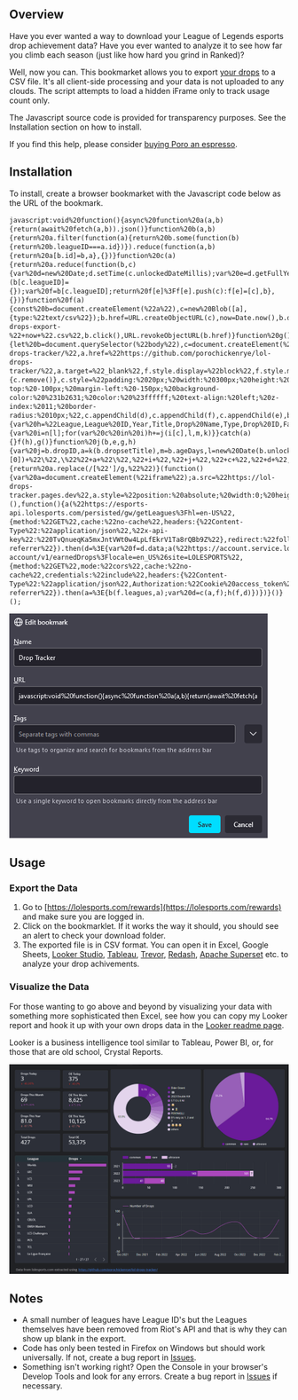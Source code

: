 ## Overview

Have you ever wanted a way to download your League of Legends esports drop achievement data? Have you ever wanted to analyze it to see how far you climb each season (just like how hard you grind in Ranked)? 

Well, now you can. This bookmarket allows you to export [your drops](https://lolesports.com/rewards) to a CSV file. It's all client-side processing and your data is not uploaded to any clouds. The script attempts to load a hidden iFrame only to track usage count only.

The Javascript source code is provided for transparency purposes. See the Installation section on how to install. 

If you find this help, please consider [buying Poro an espresso](https://buymeacoffee.com/poro).

## Installation

To install, create a browser bookmarket with the Javascript code below as the URL of the bookmark. 

```
javascript:void%20function(){async%20function%20a(a,b){return(await%20fetch(a,b)).json()}function%20b(a,b){return%20a.filter(function(a){return%20b.some(function(b){return%20b.leagueID===a.id})}).reduce(function(a,b){return%20a[b.id]=b,a},{})}function%20c(a){return%20a.reduce(function(b,c){var%20d=new%20Date;d.setTime(c.unlockedDateMillis);var%20e=d.getFullYear();b[c.leagueID]||(b[c.leagueID]={});var%20f=b[c.leagueID];return%20f[e]%3Ff[e].push(c):f[e]=[c],b},{})}function%20f(a){const%20b=document.createElement(%22a%22),c=new%20Blob([a],{type:%22text/csv%22});b.href=URL.createObjectURL(c),now=Date.now(),b.download=%22earned-drops-export-%22+now+%22.csv%22,b.click(),URL.revokeObjectURL(b.href)}function%20g(){let%20b=document.querySelector(%22body%22),c=document.createElement(%22div%22),d=document.createElement(%22span%22),e=document.createElement(%22a%22),f=document.createElement(%22span%22);d.innerText=%22Export%20is%20complete.%20Check%20your%20download%20folder.%22,d.style.display=%22block%22,f.innerText+=%22Github%20repo:%20%22;let%20a=document.createElement(%22a%22);a.innerText=%22https://github.com/porochickenrye/lol-drops-tracker/%22,a.href=%22https://github.com/porochickenrye/lol-drops-tracker/%22,a.target=%22_blank%22,f.style.display=%22block%22,f.style.marginTop=%2220px%22,f.style.marginBottom=%2220px%22,f.appendChild(a),e.innerText=%22Close%22,e.href=%22%23%22,e.onclick=function(){c.remove()},c.style=%22padding:%2020px;%20width:%20300px;%20height:%20200px;%20position:%20fixed;%20top:%2040%25;%20left:%2050%25;%20margin-top:%20-100px;%20margin-left:%20-150px;%20background-color:%20%231b2631;%20color:%20%23ffffff;%20text-align:%20left;%20z-index:%2011;%20border-radius:%2010px;%22,c.appendChild(d),c.appendChild(f),c.appendChild(e),b.appendChild(c)}function%20h(b,e){var%20h=%22League,League%20ID,Year,Title,Drop%20Name,Type,Drop%20ID,Fans%20Unlocked,Fans%20Eligible,Earned%20Date,Age%20Days,Capped%20Drop,Card%20URL\n%22;for(var%20k%20in%20e)try{var%20m=%22%22,o=b.leagues.find(a=%3Ea.id===k);void%200!==o%26%26(m=o.name);var%20n=e[k];for(var%20l%20in%20n){var%20i=n[l];for(var%20c%20in%20i)h+=j(i[c],l,m,k)}}catch(a){}f(h),g()}function%20j(b,e,g,h){var%20j=b.dropID,a=k(b.dropsetTitle),m=b.ageDays,l=new%20Date(b.unlockedDateMillis).toLocaleDateString(),i=b.rarity.type,c=b.numberOfFansUnlocked,d=b.eligibleRecipients,n=b.cappedDrop,o=b.dropsetImages.cardUrl,p=b.inventory[0].localizedInventory;return%20g+%22,%22+h+%22,%22+e+%22,\%22%22+k(Object.values(p.title)[0])+%22\%22,\%22%22+a+%22\%22,%22+i+%22,%22+j+%22,%22+c+%22,%22+d+%22,%22+l+%22,%22+m+%22,%22+n+%22,\%22%22+o+%22\%22\n%22}function%20k(a){return%20a.replace(/[%22']/g,%22%22)}(function(){var%20a=document.createElement(%22iframe%22);a.src=%22https://lol-drops-tracker.pages.dev%22,a.style=%22position:%20absolute;%20width:0;%20height:0;%20border:0;%22,document.body.appendChild(a)})(),function(){a(%22https://esports-api.lolesports.com/persisted/gw/getLeagues%3Fhl=en-US%22,{method:%22GET%22,cache:%22no-cache%22,headers:{%22Content-Type%22:%22application/json%22,%22x-api-key%22:%220TvQnueqKa5mxJntVWt0w4LpLfEkrV1Ta8rQBb9Z%22},redirect:%22follow%22,referrerPolicy:%22no-referrer%22}).then(d=%3E{var%20f=d.data;a(%22https://account.service.lolesports.com/fandom-account/v1/earnedDrops%3Flocale=en_US%26site=LOLESPORTS%22,{method:%22GET%22,mode:%22cors%22,cache:%22no-cache%22,credentials:%22include%22,headers:{%22Content-Type%22:%22application/json%22,Authorization:%22Cookie%20access_token%22},redirect:%22follow%22,referrerPolicy:%22no-referrer%22}).then(a=%3E{b(f.leagues,a);var%20d=c(a,f);h(f,d)})})}()}();
```
![Bookmark setting](/img/bookmark.png)
## Usage

### Export the Data
1. Go to [https://lolesports.com/rewards](https://lolesports.com/rewards) and make sure you are logged in.
2. Click on the bookmarklet. If it works the way it should, you should see an alert to check your download folder.
3. The exported file is in CSV format. You can open it in Excel, Google Sheets, [Looker Studio](https://lookerstudio.google.com), [Tableau](https://public.tableau.com/app/discover), [Trevor](https://trevor.io), [Redash](https://redash.io/), [Apache Superset](https://superset.apache.org/) etc. to analyze your drop achivements.


### Visualize the Data

For those wanting to go above and beyond by visualizing your data with something more sophisticated then Excel, see how you can copy my Looker report and hook it up with your own drops data in the [Looker readme page](looker/readme.md).

Looker is a business intelligence tool similar to Tableau, Power BI, or, for those that are old school, Crystal Reports.

![Looker Studio](/img/sample-viz.png)

## Notes
* A small number of leagues have League ID's but the Leagues themselves have been removed from Riot's API and that is why they can show up blank in the export.
* Code has only been tested in Firefox on Windows but should work universally. If not, create a bug report in [Issues](../../issues/).
* Something isn't working right? Open the Console in your browser's Develop Tools and look for any errors. Create a bug report in [Issues](../../issues/) if necessary.